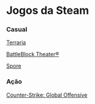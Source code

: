 # Jogos da Steam

### Casual

[Terraria](https://store.steampowered.com/app/105600/Terraria/)

[BattleBlock Theater®](https://store.steampowered.com/app/238460/BattleBlock_Theater/)

[Spore](https://store.steampowered.com/app/17390/SPORE/)

### Ação

[Counter-Strike: Global Offensive](https://store.steampowered.com/app/730/CounterStrike_Global_Offensive/)